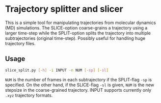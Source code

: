 # Trajectory splitter and slicer

This is a simple tool for manipulating trajectories from molecular dynamics (MD) simulations. The SLICE-option coarse-grains a trajectory using a larger time-step while the SPLIT-option splits the trajectory into multiple subtrajectories (original time-step). Possibly useful for handling huge trajectory files.

## Usage

```bash
slice_split.py [-h] -i INPUT -n NUM [-sp] [-sl]
```
```NUM``` is the number of frames in each subtrajectory if the SPLIT-flag ```-sp``` is specified. On the other hand, if the SLICE-flag ```-sl``` is given, ```NUM``` is the new stepsize in the coarse-grained trajectory. INPUT supports currently only ```.xyz``` trajectory formats.
